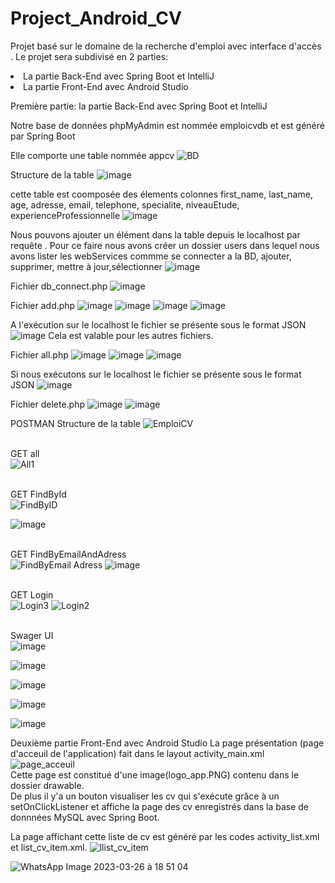# Project_Android_CV
Projet basé sur le domaine de la recherche d'emploi avec interface d'accès .
Le projet sera subdivisé en 2 parties:
<li>La partie Back-End avec Spring Boot et IntelliJ</li>
<li> La partie Front-End avec Android Studio</li>


Première partie: la partie Back-End avec Spring Boot et IntelliJ

Notre base de données phpMyAdmin est nommée emploicvdb et est généré par Spring Boot

Elle comporte une table nommée appcv
![BD](https://user-images.githubusercontent.com/111537634/227775382-93fbcb7e-af2e-4c24-90d3-7217a83a1c0b.PNG)

Structure de la table
![image](https://user-images.githubusercontent.com/111537634/228021399-fb55586a-1e52-451f-b612-b1c69d522f9b.png)



cette table est coomposée des élements colonnes first_name, last_name,
age, adresse, email, telephone, specialite, niveauEtude, experienceProfessionnelle
![image](https://user-images.githubusercontent.com/111537634/234846965-1aee7299-7088-4d21-b0c1-a3b9d349f9e9.png)



Nous pouvons ajouter un élément dans la table depuis le localhost par requête . Pour ce faire nous avons créer un dossier users dans lequel nous avons lister les webServices commme se connecter a la BD, ajouter, supprimer, mettre à jour,sélectionner
![image](https://user-images.githubusercontent.com/111537634/227776208-3c5a40aa-4ea7-4440-8b20-13e89285a122.png)

Fichier db_connect.php
![image](https://user-images.githubusercontent.com/111537634/227776370-0cfd94e0-692f-427f-8607-e1ca6b61ac32.png)

Fichier add.php
![image](https://user-images.githubusercontent.com/111537634/227776436-06188e53-9695-47ca-a3dc-47647d1aa11e.png)
![image](https://user-images.githubusercontent.com/111537634/227776570-04085a52-d433-4f1f-8087-0939dcbe1fbb.png)
![image](https://user-images.githubusercontent.com/111537634/227776609-e92aca35-f55a-4f9e-a65b-d0edc203fce0.png)
![image](https://user-images.githubusercontent.com/111537634/227776625-5bbaffcd-2690-44db-b6b1-4278d2628717.png)
 
 A l'exécution sur le localhost  le fichier se présente sous le format JSON
 ![image](https://user-images.githubusercontent.com/111537634/227777200-c8c6a802-89c2-4319-a263-ac1449e56fa8.png)
 Cela est valable pour les autres fichiers.
 
 Fichier all.php
 ![image](https://user-images.githubusercontent.com/111537634/227778254-3715bec8-67a6-4840-ac97-71e3aa92e449.png)
![image](https://user-images.githubusercontent.com/111537634/227778307-11428ffa-8f9e-404f-ba7a-7ee17088a54a.png)
![image](https://user-images.githubusercontent.com/111537634/227778336-5e17f630-077a-434f-8721-39aa9c88f9ea.png)

Si nous exécutons  sur le localhost  le fichier se présente sous le format JSON
![image](https://user-images.githubusercontent.com/111537634/227778589-921c4589-3cd2-4f98-9415-6bb38ba17bf5.png)


Fichier delete.php
![image](https://user-images.githubusercontent.com/111537634/227776738-dcbd9cb7-7188-474a-8112-789c130bceba.png)
![image](https://user-images.githubusercontent.com/111537634/227776791-b04a4e14-727d-469e-a2db-22120d6ac09b.png)

POSTMAN
Structure de la table
![EmploiCV](https://user-images.githubusercontent.com/111537634/227801337-7b29ebdb-1b28-48d4-9313-e34e602b9dc7.PNG)

<br>GET all</br>
![All1](https://user-images.githubusercontent.com/111537634/227802517-4d173fa8-c6d1-4823-94d0-4408eeaf2e47.PNG)



<br>GET FindById</br>
![FindByID](https://user-images.githubusercontent.com/111537634/227802577-1bee1f21-eb96-400a-98de-188351ba6057.PNG)

![image](https://user-images.githubusercontent.com/111537634/227802615-cdd2cf21-38b5-439e-bb66-082776972ebd.png)


<br>GET FindByEmailAndAdress</br>
![FindByEmail Adress](https://user-images.githubusercontent.com/111537634/227801661-19e1fa48-acd4-4337-af1a-ba6166fcc931.PNG)
![image](https://user-images.githubusercontent.com/111537634/227801730-f9200bd7-8f3f-40a7-a4fe-e457bc186437.png)

<br>GET Login</br>
![Login3](https://user-images.githubusercontent.com/111537634/227801786-36bfcd7f-6b71-4bb1-b679-8f4b54d7f130.PNG)
![Login2](https://user-images.githubusercontent.com/111537634/227801808-4178a335-ad73-4d16-89b4-c664f9ee6296.PNG)

<br>Swager UI</br>
![image](https://user-images.githubusercontent.com/111537634/227802291-8c2ef091-625e-4642-9ac6-41c533f195c1.png)


![image](https://user-images.githubusercontent.com/111537634/228609389-ff214945-3dcf-401d-a3cb-3aabf7772c35.png)

![image](https://user-images.githubusercontent.com/111537634/228609649-643b6e4c-8173-4db9-a54c-ce6a8156ed3f.png)

![image](https://user-images.githubusercontent.com/111537634/228609897-4446eb1b-5a28-40dc-b49d-991ac63dcfa6.png)

![image](https://user-images.githubusercontent.com/111537634/228610209-b8b399bb-e27b-4c7b-a027-e16fe7b3aed1.png)




 Deuxième partie Front-End avec Android Studio
La page présentation (page d'acceuil de l'application) fait dans le layout activity_main.xml
![page_acceuil](https://user-images.githubusercontent.com/111537634/228318863-3dfa7473-6afb-42ee-946b-0de8d69e9ff2.PNG)
<br>Cette page est constitué d'une image(logo_app.PNG) contenu dans le dossier drawable.</br>
De plus il y'a un bouton  visualiser les cv  qui s'exécute grâce à un setOnClickListener et affiche la page des cv enregistrés dans la base de donnnées MySQL avec Spring Boot.

La page affichant cette liste de cv est généré par les codes activity_list.xml et list_cv_item.xml.
![llist_cv_item](https://user-images.githubusercontent.com/111537634/228321019-41b6d10e-59e9-4891-bd95-cbf481721428.PNG)


![WhatsApp Image 2023-03-26 à 18 51 04](https://user-images.githubusercontent.com/111537634/234847696-2b7db1d4-ab7f-4b9b-9943-639666d4039f.jpg)

